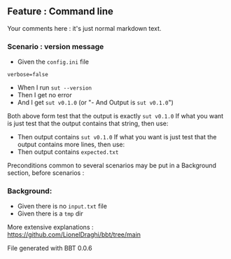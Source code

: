 ## Feature : Command line

Your comments here : it's just normal markdown text.

### Scenario : version message
  - Given the `config.ini` file
  ```
  verbose=false
  ```
  - When I run `sut --version`
  - Then I get no error
  - And I get `sut v0.1.0`
  (or "- And Output is `sut v0.1.0`")

  Both above form test that the output is exactly `sut v0.1.0`
  If what you want is just test that the output contains that string, then use:
  - Then output contains `sut v0.1.0`
  If what you want is just test that the output contains more lines, then use:
  - Then output contains `expected.txt`

Preconditions common to several scenarios may be put in a Background section, before scenarios :
### Background:
  - Given there is no `input.txt` file
  - Given there is a `tmp` dir

More extensive explanations : https://github.com/LionelDraghi/bbt/tree/main

File generated with BBT 0.0.6
